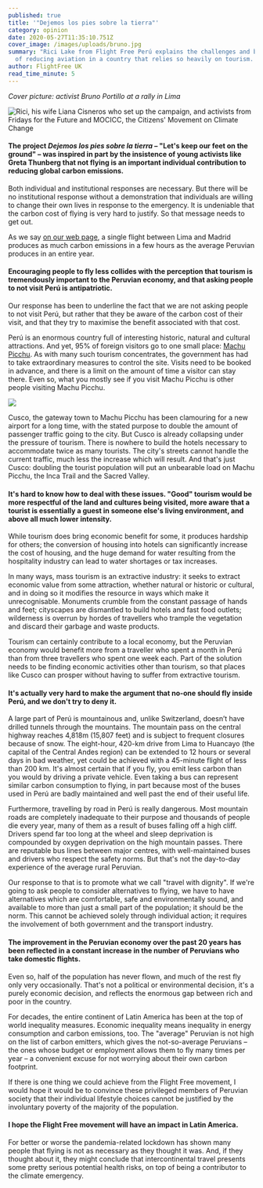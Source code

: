 ```yaml
---
published: true
title: '"Dejemos los pies sobre la tierra"'
category: opinion
date: 2020-05-27T11:35:10.751Z
cover_image: /images/uploads/bruno.jpg
summary: "Rici Lake from Flight Free Perú explains the challenges and benefits
  of reducing aviation in a country that relies so heavily on tourism. "
author: FlightFree UK
read_time_minute: 5
---
```

*Cover picture: activist Bruno Portillo at a rally in Lima*

![](/images/uploads/flightfreeperu.jpg "Rici, his wife Liana Cisneros who set up the campaign, and activists from Fridays for the Future and MOCICC, the Citizens' Movement on Climate Change")

#### The project *Dejemos los pies sobre la tierra* – "Let's keep our feet on the ground" – was inspired in part by the insistence of young activists like Greta Thunberg that not flying is an important individual contribution to reducing global carbon emissions.

Both individual and institutional responses are necessary. But there will be no institutional response without a demonstration that individuals are willing to change their own lives in response to the emergency. It is undeniable that the carbon cost of flying is very hard to justify. So that message needs to get out.

As we say [on our web page](https://dejemoslospiessobrelatierra.blogspot.com/p/campana.html), a single flight between Lima and Madrid produces as much carbon emissions in a few hours as the average Peruvian produces in an entire year.

#### Encouraging people to fly less collides with the perception that tourism is tremendously important to the Peruvian economy, and that asking people to not visit Perú is antipatriotic.

Our response has been to underline the fact that we are not asking people to not visit Perú, but rather that they be aware of the carbon cost of their visit, and that they try to maximise the benefit associated with that cost.

Perú is an enormous country full of interesting historic, natural and cultural attractions. And yet, 95% of foreign visitors go to one small place: [Machu Picchu](https://flightfree.co.uk/post/tossing-out-my-bucket-list/). As with many such tourism concentrates, the government has had to take extraordinary measures to control the site. Visits need to be booked in advance, and there is a limit on the amount of time a visitor can stay there. Even so, what you mostly see if you visit Machu Picchu is other people visiting Machu Picchu.

![](/images/uploads/macchupiccu.jpg)

Cusco, the gateway town to Machu Picchu has been clamouring for a new airport for a long time, with the stated purpose to double the amount of passenger traffic going to the city. But Cusco is already collapsing under the pressure of tourism. There is nowhere to build the hotels necessary to accommodate twice as many tourists. The city's streets cannot handle the current traffic, much less the increase which will result. And that's just Cusco: doubling the tourist population will put an unbearable load on Machu Picchu, the Inca Trail and the Sacred Valley.

#### It's hard to know how to deal with these issues. "Good" tourism would be more respectful of the land and cultures being visited, more aware that a tourist is essentially a guest in someone else's living environment, and above all much lower intensity.

While tourism does bring economic benefit for some, it produces hardship for others; the conversion of housing into hotels can significantly increase the cost of housing, and the huge demand for water resulting from the hospitality industry can lead to water shortages or tax increases.

In many ways, mass tourism is an extractive industry: it seeks to extract economic value from some attraction, whether natural or historic or cultural, and in doing so it modifies the resource in ways which make it unrecognisable. Monuments crumble from the constant passage of hands and feet; cityscapes are dismantled to build hotels and fast food outlets; wilderness is overrun by hordes of travellers who trample the vegetation and discard their garbage and waste products.

Tourism can certainly contribute to a local economy, but the Peruvian economy would benefit more from a traveller who spent a month in Perú than from three travellers who spent one week each. Part of the solution needs to be finding economic activities other than tourism, so that places like Cusco can prosper without having to suffer from extractive tourism.

#### It's actually very hard to make the argument that no-one should fly inside Perú, and we don't try to deny it.

A large part of Perú is mountainous and, unlike Switzerland, doesn’t have drilled tunnels through the mountains. The mountain pass on the central highway reaches 4,818m (15,807 feet) and is subject to frequent closures because of snow. The eight-hour, 420-km drive from Lima to Huancayo (the capital of the Central Andes region) can be extended to 12 hours or several days in bad weather, yet could be achieved with a 45-minute flight of less than 200 km. It's almost certain that if you fly, you emit less carbon than you would by driving a private vehicle. Even taking a bus can represent similar carbon consumption to flying, in part because most of the buses used in Perú are badly maintained and well past the end of their useful life.

Furthermore, travelling by road in Perú is really dangerous. Most mountain roads are completely inadequate to their purpose and thousands of people die every year, many of them as a result of buses falling off a high cliff. Drivers spend far too long at the wheel and sleep deprivation is compounded by oxygen deprivation on the high mountain passes. There are reputable bus lines between major centres, with well-maintained buses and drivers who respect the safety norms. But that's not the day-to-day experience of the average rural Peruvian.

Our response to that is to promote what we call "travel with dignity". If we're going to ask people to consider alternatives to flying, we have to have alternatives which are comfortable, safe and environmentally sound, and available to more than just a small part of the population; it should be the norm. This cannot be achieved solely through individual action; it requires the involvement of both government and the transport industry.

#### The improvement in the Peruvian economy over the past 20 years has been reflected in a constant increase in the number of Peruvians who take domestic flights.

Even so, half of the population has never flown, and much of the rest fly only very occasionally. That's not a political or environmental decision, it's a purely economic decision, and reflects the enormous gap between rich and poor in the country.

For decades, the entire continent of Latin America has been at the top of world inequality measures. Economic inequality means inequality in energy consumption and carbon emissions, too. The "average" Peruvian is not high on the list of carbon emitters, which gives the not-so-average Peruvians – the ones whose budget or employment allows them to fly many times per year – a convenient excuse for not worrying about their own carbon footprint.

If there is one thing we could achieve from the Flight Free movement, I would hope it would be to convince these privileged members of Peruvian society that their individual lifestyle choices cannot be justified by the involuntary poverty of the majority of the population.

#### I hope the Flight Free movement will have an impact in Latin America.

For better or worse the pandemia-related lockdown has shown many people that flying is not as necessary as they thought it was. And, if they thought about it, they might conclude that intercontinental travel presents some pretty serious potential health risks, on top of being a contributor to the climate emergency.